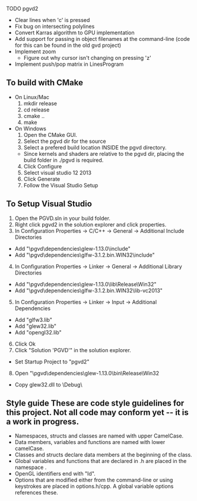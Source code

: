 TODO pgvd2
* Clear lines when 'c' is pressed
* Fix bug on intersecting polylines
* Convert Karras algorithm to GPU implementation
* Add support for passing in object filenames at the command-line (code for
  this can be found in the old gvd project)
* Implement zoom
  * Figure out why cursor isn't changing on pressing 'z'
* Implement push/pop matrix in LinesProgram


To build with CMake
------------------------------------------------------------
* On Linux/Mac
  1. mkdir release
  2. cd release
  3. cmake ..
  4. make
* On Windows
  1. Open the CMake GUI.
  2. Select the pgvd dir for the source
  3. Select a prefered build location INSIDE the pgvd directory. 
    * Since kernels and shaders are relative to the pgvd dir, placing the build folder in ./pgvd is required.
  4. Click Configure
  5. Select visual studio 12 2013 
  6. Click Generate
  7. Follow the Visual Studio Setup

To Setup Visual Studio
------------------------------------------------------------
1. Open the PGVD.sln in your build folder.
2. Right click pgvd2 in the solution explorer and click properties.
3. In Configuration Properties -> C/C++ -> General -> Additional Include Directories
  * Add "<git directory>\pgvd\dependencies\glew-1.13.0\include"
  * Add "<git directory>\pgvd\dependencies\glfw-3.1.2.bin.WIN32\include"
4. In Configuration Properties -> Linker -> General -> Additional Library Directories
  * Add "<git directory>\pgvd\dependencies\glew-1.13.0\lib\Release\Win32"
  * Add "<git directory>\pgvd\dependencies\glfw-3.1.2.bin.WIN32\lib-vc2013"
5. In Configuration Properties -> Linker -> Input -> Additional Dependencies
  * Add "glfw3.lib"
  * Add "glew32.lib"
  * Add "opengl32.lib"
6. Click Ok
7. Click "Solution 'PGVD'" in the solution explorer.
  * Set Startup Project to "pgvd2"
8. Open "<git directory>\pgvd\dependencies\glew-1.13.0\bin\Release\Win32
  * Copy glew32.dll to <your build folder>\Debug\



Style guide
These are code style guidelines for this project. Not all
code may conform yet -- it is a work in progress.
------------------------------------------------------------
* Namespaces, structs and classes are named with upper CamelCase.
* Data members, variables and functions are named with lower camelCase.
* Classes and structs declare data members at the beginning of the class.
* Global variables and functions that are declared in <filename>.h are
  placed in the namespace <filename>.
* OpenGL identifiers end with "Id".
* Options that are modified either from the command-line or using keystrokes
  are placed in options.h/cpp. A global variable options references these.
